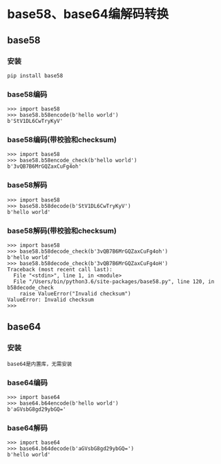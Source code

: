 # base58、base64编解码转换

## base58

### 安装

```
pip install base58
```

### base58编码

```
>>> import base58
>>> base58.b58encode(b'hello world')
b'StV1DL6CwTryKyV'
```

### base58编码(带校验和checksum)

```
>>> import base58
>>> base58.b58encode_check(b'hello world')
b'3vQB7B6MrGQZaxCuFg4oh'
```

### base58解码

```
>>> import base58
>>> base58.b58decode(b'StV1DL6CwTryKyV')
b'hello world'
```

### base58解码(带校验和checksum)

```
>>> import base58
>>> base58.b58decode_check(b'3vQB7B6MrGQZaxCuFg4oh')
b'hello world'
>>> base58.b58decode_check(b'3vQB7B6MrGQZaxCuFg4oH')
Traceback (most recent call last):
  File "<stdin>", line 1, in <module>
  File "/Users/bin/python3.6/site-packages/base58.py", line 120, in b58decode_check
    raise ValueError("Invalid checksum")
ValueError: Invalid checksum
>>> 
```


## base64

### 安装

```
base64是内置库，无需安装
```

### base64编码

```
>>> import base64
>>> base64.b64encode(b'hello world')
b'aGVsbG8gd29ybGQ='
```

### base64解码

```
>>> import base64
>>> base64.b64decode(b'aGVsbG8gd29ybGQ=')
b'hello world'
```
